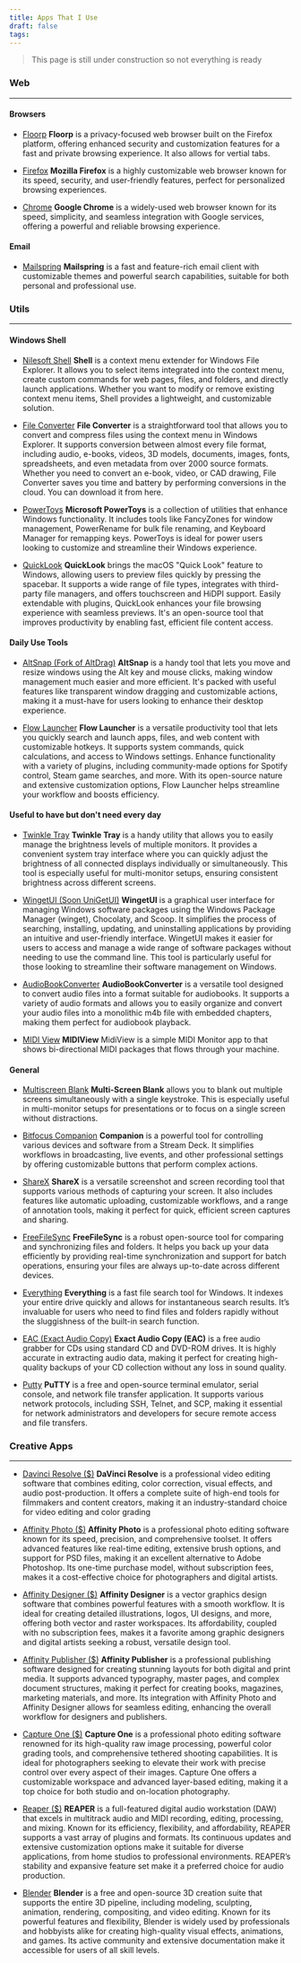 ```yaml
---
title: Apps That I Use
draft: false
tags:
---
```

>This page is still under construction so not everything is ready
### Web
_____
#### Browsers
* [Floorp](https://floorp.app/en/)
	**Floorp** is a privacy-focused web browser built on the Firefox platform, offering enhanced security and customization features for a fast and private browsing experience. It also allows for vertial tabs.

* [Firefox](https://www.mozilla.org/en-US/firefox/new/)
	**Mozilla Firefox** is a highly customizable web browser known for its speed, security, and user-friendly features, perfect for personalized browsing experiences.

* [Chrome](https://www.google.com/chrome/)
	**Google Chrome** is a widely-used web browser known for its speed, simplicity, and seamless integration with Google services, offering a powerful and reliable browsing experience.
	
#### Email
* [Mailspring](https://github.com/Foundry376/Mailspring)
	**Mailspring** is a fast and feature-rich email client with customizable themes and powerful search capabilities, suitable for both personal and professional use.

### Utils
_________
#### Windows Shell
* [Nilesoft Shell](https://nilesoft.org/download)
	**Shell** is a context menu extender for Windows File Explorer. It allows you to select items integrated into the context menu, create custom commands for web pages, files, and folders, and directly launch applications. Whether you want to modify or remove existing context menu items, Shell provides a lightweight, and customizable solution.

*  [File Converter](https://file-converter.io/download.html)
	**File Converter** is a straightforward tool that allows you to convert and compress files using the context menu in Windows Explorer. It supports conversion between almost every file format, including audio, e-books, videos, 3D models, documents, images, fonts, spreadsheets, and even metadata from over 2000 source formats. Whether you need to convert an e-book, video, or CAD drawing, File Converter saves you time and battery by performing conversions in the cloud. You can download it from here.

* [PowerToys](https://github.com/microsoft/PowerToys)
	**Microsoft PowerToys** is a collection of utilities that enhance Windows functionality. It includes tools like FancyZones for window management, PowerRename for bulk file renaming, and Keyboard Manager for remapping keys. PowerToys is ideal for power users looking to customize and streamline their Windows experience.

* [QuickLook](https://apps.microsoft.com/detail/9nv4bs3l1h4s?hl=en-us&gl=US)
	**QuickLook** brings the macOS "Quick Look" feature to Windows, allowing users to preview files quickly by pressing the spacebar. It supports a wide range of file types, integrates with third-party file managers, and offers touchscreen and HiDPI support. Easily extendable with plugins, QuickLook enhances your file browsing experience with seamless previews. It's an open-source tool that improves productivity by enabling fast, efficient file content access.

#### Daily Use Tools
* [AltSnap (Fork of AltDrag)](https://github.com/RamonUnch/AltSnap/releases)
	**AltSnap** is a handy tool that lets you move and resize windows using the Alt key and mouse clicks, making window management much easier and more efficient. It's packed with useful features like transparent window dragging and customizable actions, making it a must-have for users looking to enhance their desktop experience.

* [Flow Launcher](https://www.flowlauncher.com/)
	**Flow Launcher** is a versatile productivity tool that lets you quickly search and launch apps, files, and web content with customizable hotkeys. It supports system commands, quick calculations, and access to Windows settings. Enhance functionality with a variety of plugins, including community-made options for Spotify control, Steam game searches, and more. With its open-source nature and extensive customization options, Flow Launcher helps streamline your workflow and boosts efficiency.

#### Useful to have but don't need every day
* [Twinkle Tray](https://twinkletray.com/)
	**Twinkle Tray** is a handy utility that allows you to easily manage the brightness levels of multiple monitors. It provides a convenient system tray interface where you can quickly adjust the brightness of all connected displays individually or simultaneously. This tool is especially useful for multi-monitor setups, ensuring consistent brightness across different screens.

* [WingetUI (Soon UniGetUI)](https://github.com/marticliment/WingetUI)
	**WingetUI** is a graphical user interface for managing Windows software packages using the Windows Package Manager (winget), Chocolaty, and Scoop. It simplifies the process of searching, installing, updating, and uninstalling applications by providing an intuitive and user-friendly interface. WingetUI makes it easier for users to access and manage a wide range of software packages without needing to use the command line. This tool is particularly useful for those looking to streamline their software management on Windows.

* [AudioBookConverter](https://github.com/yermak/AudioBookConverter)
	**AudioBookConverter** is a versatile tool designed to convert audio files into a format suitable for audiobooks. It supports a variety of audio formats and allows you to easily organize and convert your audio files into a monolithic m4b file with embedded chapters, making them perfect for audiobook playback.

* [MIDI View](https://hautetechnique.com/midi/midiview/)
	**MIDIView** MidiView is a simple MIDI Monitor app to that shows bi-directional MIDI packages that flows through your machine. 

#### General
* [Multiscreen Blank](http://multiscreenblank.nookkin.com/download.ndoc)
	**Multi-Screen Blank** allows you to blank out multiple screens simultaneously with a single keystroke. This is especially useful in multi-monitor setups for presentations or to focus on a single screen without distractions.

* [Bitfocus Companion](https://bitfocus.io/companion)
	**Companion** is a powerful tool for controlling various devices and software from a Stream Deck. It simplifies workflows in broadcasting, live events, and other professional settings by offering customizable buttons that perform complex actions.

* [ShareX](https://getsharex.com/)
	**ShareX** is a versatile screenshot and screen recording tool that supports various methods of capturing your screen. It also includes features like automatic uploading, customizable workflows, and a range of annotation tools, making it perfect for quick, efficient screen captures and sharing.

* [FreeFileSync](https://freefilesync.org/)
	**FreeFileSync** is a robust open-source tool for comparing and synchronizing files and folders. It helps you back up your data efficiently by providing real-time synchronization and support for batch operations, ensuring your files are always up-to-date across different devices.

* [Everything](https://www.voidtools.com/downloads/)
	**Everything** is a fast file search tool for Windows. It indexes your entire drive quickly and allows for instantaneous search results. It’s invaluable for users who need to find files and folders rapidly without the sluggishness of the built-in search function.

* [EAC (Exact Audio Copy)](https://www.exactaudiocopy.de/)
	**Exact Audio Copy (EAC)** is a free audio grabber for CDs using standard CD and DVD-ROM drives. It is highly accurate in extracting audio data, making it perfect for creating high-quality backups of your CD collection without any loss in sound quality.

* [Putty](https://putty.org/)
	**PuTTY** is a free and open-source terminal emulator, serial console, and network file transfer application. It supports various network protocols, including SSH, Telnet, and SCP, making it essential for network administrators and developers for secure remote access and file transfers.

### Creative Apps
___
* [Davinci Resolve ($)](https://www.blackmagicdesign.com/products/davinciresolve)
	**DaVinci Resolve** is a professional video editing software that combines editing, color correction, visual effects, and audio post-production. It offers a complete suite of high-end tools for filmmakers and content creators, making it an industry-standard choice for video editing and color grading​

* [Affinity Photo ($)](https://affinity.serif.com/en-us/photo/)
	**Affinity Photo** is a professional photo editing software known for its speed, precision, and comprehensive toolset. It offers advanced features like real-time editing, extensive brush options, and support for PSD files, making it an excellent alternative to Adobe Photoshop. Its one-time purchase model, without subscription fees, makes it a cost-effective choice for photographers and digital artists.

* [Affinity Designer ($)](https://affinity.serif.com/en-us/designer/)
	**Affinity Designer** is a vector graphics design software that combines powerful features with a smooth workflow. It is ideal for creating detailed illustrations, logos, UI designs, and more, offering both vector and raster workspaces. Its affordability, coupled with no subscription fees, makes it a favorite among graphic designers and digital artists seeking a robust, versatile design tool.

* [Affinity Publisher ($)](https://affinity.serif.com/en-us/publisher/)
	**Affinity Publisher** is a professional publishing software designed for creating stunning layouts for both digital and print media. It supports advanced typography, master pages, and complex document structures, making it perfect for creating books, magazines, marketing materials, and more. Its integration with Affinity Photo and Affinity Designer allows for seamless editing, enhancing the overall workflow for designers and publishers.

* [Capture One ($)](https://www.captureone.com/en)
	**Capture One** is a professional photo editing software renowned for its high-quality raw image processing, powerful color grading tools, and comprehensive tethered shooting capabilities. It is ideal for photographers seeking to elevate their work with precise control over every aspect of their images. Capture One offers a customizable workspace and advanced layer-based editing, making it a top choice for both studio and on-location photography.

* [Reaper ($)](https://www.reaper.fm/)
	**REAPER** is a full-featured digital audio workstation (DAW) that excels in multitrack audio and MIDI recording, editing, processing, and mixing. Known for its efficiency, flexibility, and affordability, REAPER supports a vast array of plugins and formats. Its continuous updates and extensive customization options make it suitable for diverse applications, from home studios to professional environments. REAPER’s stability and expansive feature set make it a preferred choice for audio production.

* [Blender](https://www.blender.org/)
	**Blender** is a free and open-source 3D creation suite that supports the entire 3D pipeline, including modeling, sculpting, animation, rendering, compositing, and video editing. Known for its powerful features and flexibility, Blender is widely used by professionals and hobbyists alike for creating high-quality visual effects, animations, and games. Its active community and extensive documentation make it accessible for users of all skill levels.